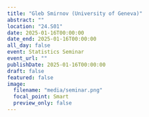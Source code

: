```yaml
---
title: "Gleb Smirnov (University of Geneva)"
abstract: ""
location: "24.S01"
date: 2025-01-16T00:00:00
date_end: 2025-01-16T00:00:00
all_day: false
event: Statistics Seminar
event_url: ""
publishDate: 2025-01-16T00:00:00
draft: false
featured: false
image:
  filename: "media/seminar.png"
  focal_point: Smart
  preview_only: false
---
```

